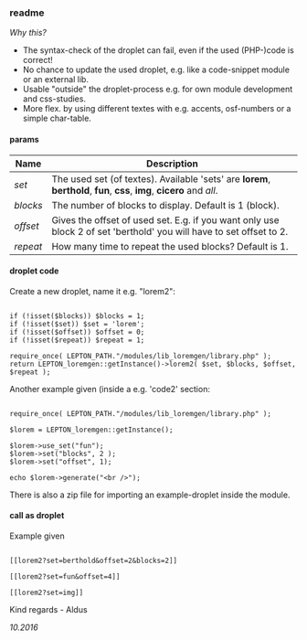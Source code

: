 ### readme
*Why this?*
- The syntax-check of the droplet can fail, even if the used (PHP-)code is correct!
- No chance to update the used droplet, e.g. like a code-snippet module or an external lib.
- Usable "outside" the droplet-process e.g. for own module development and css-studies.
- More flex. by using different textes with e.g. accents, osf-numbers or a simple char-table.

#### params
Name|Description
-----|-----
*set*|The used set (of textes). Available 'sets' are **lorem**, **berthold**, **fun**, **css**, **img**, **cicero** and *all*.
*blocks*|The number of blocks to display. Default is 1 (block).
*offset*|Gives the offset of used set. E.g. if you want only use block 2 of set 'berthold' you will have to set offset to 2.
*repeat*|How many time to repeat the used blocks? Default is 1.

#### droplet code
Create a new droplet, name it e.g. "lorem2":

```code

if (!isset($blocks)) $blocks = 1;
if (!isset($set)) $set = 'lorem';
if (!isset($offset)) $offset = 0;
if (!isset($repeat)) $repeat = 1;

require_once( LEPTON_PATH."/modules/lib_loremgen/library.php" );
return LEPTON_loremgen::getInstance()->lorem2( $set, $blocks, $offset, $repeat );

```

Another example given (inside a e.g. 'code2' section:

```code

require_once( LEPTON_PATH."/modules/lib_loremgen/library.php" );

$lorem = LEPTON_loremgen::getInstance();

$lorem->use_set("fun");
$lorem->set("blocks", 2 );
$lorem->set("offset", 1);

echo $lorem->generate("<br />");

```

There is also a zip file for importing an example-droplet inside the module.

#### call as droplet
Example given
```code

[[lorem2?set=berthold&offset=2&blocks=2]]

[[lorem2?set=fun&offset=4]]

[[lorem2?set=img]]

```

Kind regards - Aldus

*10.2016*
